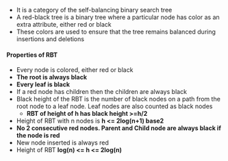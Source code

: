 * It is a category of the self-balancing binary search tree
* A red-black tree is a binary tree where a particular node has color as an extra attribute, either red or black
* These colors are used to ensure that the tree remains balanced during insertions and deletions

#### Properties of RBT
* Every node is colored, either red or black
* **The root is always black**
* **Every leaf is black**
* If a red node has children then the children are always black
* Black height of the RBT is the number of black nodes on a path from the root node to a leaf node. Leaf nodes are also counted as black nodes
	* **RBT of height of h has black height >=h/2**
* Height of RBT with n nodes is **h <= 2log(n+1) base2**
* **No 2 consecutive red nodes. Parent and Child node are always black if the node is red**
* New node inserted is always red
* Height of RBT **log(n) <= h <= 2log(n)**